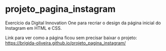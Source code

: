 # projeto_pagina_instagram
Exercício da Digital Innovation One para recriar o design da página inicial do Instagram em HTML e CSS.

Link para ver como a página ficou sem precisar baixar o projeto:  https://brigida-oliveira.github.io/projeto_pagina_instagram/
